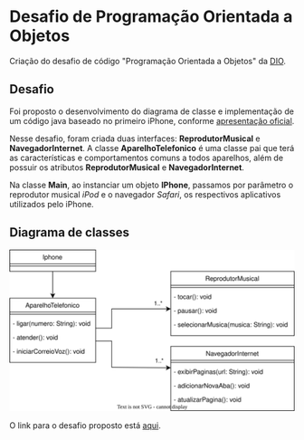 # Desafio de Programação Orientada a Objetos
Criação do desafio de código "Programação Orientada a Objetos" da [DIO](https://www.dio.me/).

## Desafio
Foi proposto o desenvolvimento do diagrama de classe e implementação de um código java baseado no primeiro iPhone, conforme [apresentação oficial](https://www.youtube.com/watch?v=9ou608QQRq8).

Nesse desafio, foram criada duas interfaces: **ReprodutorMusical** e **NavegadorInternet**.
A classe **AparelhoTelefonico** é uma classe pai que terá as características e comportamentos comuns a todos aparelhos, além de possuir os atributos **ReprodutorMusical** e **NavegadorInternet**.

Na classe **Main**, ao instanciar um objeto **IPhone**, passamos por parâmetro o reprodutor musical *iPod* e o navegador *Safari*, os respectivos aplicativos utilizados pelo iPhone.

## Diagrama de classes
![imagem](images/UML_POO.svg)

O link para o desafio proposto está [aqui](https://github.com/digitalinnovationone/trilha-java-basico/tree/main/desafios/sintaxe).
